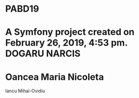 PABD19
======

A Symfony project created on February 26, 2019, 4:53 pm.
DOGARU NARCIS
=======
Oancea Maria Nicoleta
=======
Iancu Mihai-Ovidiu
